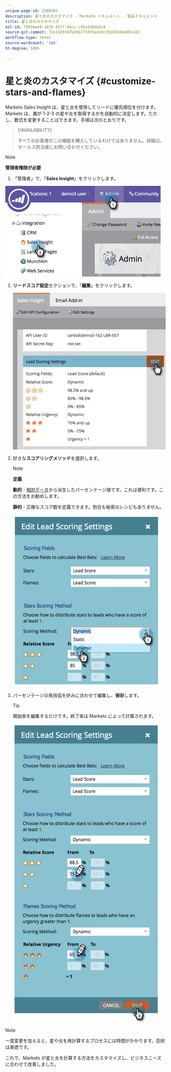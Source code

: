 ```yaml
---
unique-page-id: 2360303
description: 星と炎のカスタマイズ - Marketo ドキュメント - 製品ドキュメント
title: 星と炎のカスタマイズ
exl-id: f8936ee9-a976-45f7-84cc-c95e93bdddc8
source-git-commit: 72e1d29347bd5b77107da1e9c30169cb6490c432
workflow-type: tm+mt
source-wordcount: '168'
ht-degree: 100%

---
```


# 星と炎のカスタマイズ {#customize-stars-and-flames}

Marketo Sales Insight は、星と炎を使用してリードに優先順位を付けます。Marketo は、誰が 1-2-3 の星や炎を取得するかを自動的に決定します。ただし、数式を変更することはできます。手順は次のとおりです。

>[!AVAILABILITY]
>
>すべてのお客様がこの機能を購入しているわけではありません。詳細は、セールス担当者にお問い合わせください。

>[!NOTE]
>
>**管理者権限が必要**

1. 「管理者」で、「**Sales Insight**」をクリックします。

![](assets/image2014-9-16-13-3a38-3a6.png)

1. **リードスコア設定**&#x200B;セクションで、「**編集**」をクリックします。

   ![](assets/image2014-9-16-13-3a38-3a17.png)

1. 好きな&#x200B;**スコアリングメソッド**&#x200B;を選択します。

   >[!NOTE]
   >
   >**定義**
   >
   >**動的** - [相対データ](/help/marketo/product-docs/marketo-sales-insight/msi-for-salesforce/features/stars-and-flames/priority-urgency-relative-score-and-best-bets.md)から派生したパーセンテージ値です。これは便利です。この方法をお勧めします。
   >
   >**静的** - 正確なスコア数を定義できます。割合も秘密のレシピもありません。

   ![](assets/image2014-9-16-13-3a38-3a31.png)

1. パーセンテージの角括弧を好みに合わせて編集し、**保存**&#x200B;します。

   >[!TIP]
   >
   >開始率を編集するだけです。終了率は Marketo によって計算されます。

   ![](assets/image2014-9-16-13-3a38-3a49.png)

>[!NOTE]
>
>一度変更を加えると、星や炎を再計算するプロセスには時間がかかります。忍耐は美徳です。

これで、Marketo が星と炎を計算する方法をカスタマイズし、ビジネスニーズに合わせて改善しました。

